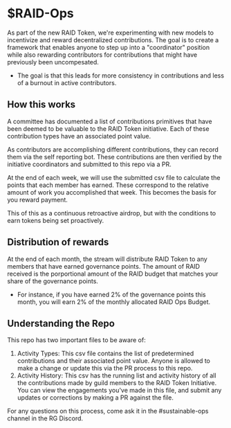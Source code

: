 # $RAID-Ops

As part of the new RAID Token, we're experimenting with new models to incentivize and reward decentralized contributions.  The goal is to create a framework that enables anyone to step up into a "coordinator" position while also rewarding contributors for contributions that might have previously been uncompesated.
- The goal is that this leads for more consistency in contributions and less of a burnout in active contributors.

## How this works

A committee has documented a list of contributions primitives that have been deemed to be valuable to the RAID Token initiative.  Each of these contribution types have an associated point value.  

As contributors are accomplishing different contributions, they can record them via the self reporting bot.  These contributions are then verified by the initiative coordinators and submitted to this repo via a PR.

At the end of each week, we will use the submitted csv file to calculate the points that each member has earned.  These correspond to the relative amount of work you accomplished that week.  This becomes the basis for you reward payment. 

This of this as a continuous retroactive airdrop, but with the conditions to earn tokens being set proactively. 

## Distribution of rewards

At the end of each month, the stream will distribute RAID Token to any members that have earned governance points.  The amount of RAID received is the porportional amount of the RAID budget that matches your share of the governance points.  
- For instance, if you have earned 2% of the governance points this month, you will earn 2% of the monthly allocated RAID Ops Budget. 

## Understanding the Repo

This repo has two important files to be aware of:
1. Activity Types:  This csv file contains the list of predetermined contributions and their associated point value.  Anyone is allowed to make a change or update this via the PR process to this repo.  
2. Activity History:  This csv has the running list and activity history of all the contributions made by guild members to the RAID Token Initiative.  You can view the engagements you've made in this file, and submit any updates or corrections by making a PR against the file. 

For any questions on this process, come ask it in the #sustainable-ops channel in the RG Discord.
